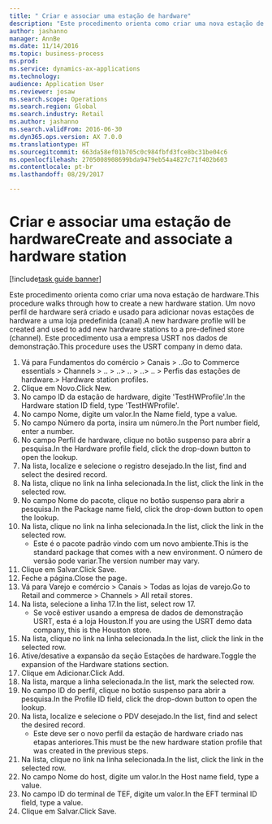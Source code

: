 ```yaml
--- 
title: " Criar e associar uma estação de hardware"
description: "Este procedimento orienta como criar uma nova estação de hardware."
author: jashanno
manager: AnnBe
ms.date: 11/14/2016
ms.topic: business-process
ms.prod: 
ms.service: dynamics-ax-applications
ms.technology: 
audience: Application User
ms.reviewer: josaw
ms.search.scope: Operations
ms.search.region: Global
ms.search.industry: Retail
ms.author: jashanno
ms.search.validFrom: 2016-06-30
ms.dyn365.ops.version: AX 7.0.0
ms.translationtype: HT
ms.sourcegitcommit: 663da58ef01b705c0c984fbfd3fce8bc31be04c6
ms.openlocfilehash: 2705008908699bda9479eb54a4827c71f402b603
ms.contentlocale: pt-br
ms.lasthandoff: 08/29/2017

---
```

# <a name="create-and-associate-a-hardware-station"></a><span data-ttu-id="c2a8b-103"> Criar e associar uma estação de hardware</span><span class="sxs-lookup"><span data-stu-id="c2a8b-103">Create and associate a hardware station</span></span>

[!include[task guide banner](../includes/task-guide-banner.md)]

<span data-ttu-id="c2a8b-104">Este procedimento orienta como criar uma nova estação de hardware.</span><span class="sxs-lookup"><span data-stu-id="c2a8b-104">This procedure walks through how to create a new hardware station.</span></span> <span data-ttu-id="c2a8b-105">Um novo perfil de hardware será criado e usado para adicionar novas estações de hardware a uma loja predefinida (canal).</span><span class="sxs-lookup"><span data-stu-id="c2a8b-105">A new hardware profile will be created and used to add new hardware stations to a pre-defined store (channel).</span></span> <span data-ttu-id="c2a8b-106">Este procedimento usa a empresa USRT nos dados de demonstração.</span><span class="sxs-lookup"><span data-stu-id="c2a8b-106">This procedure uses the USRT company in demo data.</span></span>

1. <span data-ttu-id="c2a8b-107">Vá para Fundamentos do comércio > Canais > ..</span><span class="sxs-lookup"><span data-stu-id="c2a8b-107">Go to Commerce essentials > Channels > ..</span></span> <span data-ttu-id="c2a8b-108">> ..</span><span class="sxs-lookup"><span data-stu-id="c2a8b-108">> ..</span></span> <span data-ttu-id="c2a8b-109">> ..</span><span class="sxs-lookup"><span data-stu-id="c2a8b-109">> ..</span></span> <span data-ttu-id="c2a8b-110">> Perfis das estações de hardware.</span><span class="sxs-lookup"><span data-stu-id="c2a8b-110">> Hardware station profiles.</span></span>
2. <span data-ttu-id="c2a8b-111">Clique em Novo.</span><span class="sxs-lookup"><span data-stu-id="c2a8b-111">Click New.</span></span>
3. <span data-ttu-id="c2a8b-112">No campo ID da estação de hardware, digite 'TestHWProfile'.</span><span class="sxs-lookup"><span data-stu-id="c2a8b-112">In the Hardware station ID field, type 'TestHWProfile'.</span></span>
4. <span data-ttu-id="c2a8b-113">No campo Nome, digite um valor.</span><span class="sxs-lookup"><span data-stu-id="c2a8b-113">In the Name field, type a value.</span></span>
5. <span data-ttu-id="c2a8b-114">No campo Número da porta, insira um número.</span><span class="sxs-lookup"><span data-stu-id="c2a8b-114">In the Port number field, enter a number.</span></span>
6. <span data-ttu-id="c2a8b-115">No campo Perfil de hardware, clique no botão suspenso para abrir a pesquisa.</span><span class="sxs-lookup"><span data-stu-id="c2a8b-115">In the Hardware profile field, click the drop-down button to open the lookup.</span></span>
7. <span data-ttu-id="c2a8b-116">Na lista, localize e selecione o registro desejado.</span><span class="sxs-lookup"><span data-stu-id="c2a8b-116">In the list, find and select the desired record.</span></span>
8. <span data-ttu-id="c2a8b-117">Na lista, clique no link na linha selecionada.</span><span class="sxs-lookup"><span data-stu-id="c2a8b-117">In the list, click the link in the selected row.</span></span>
9. <span data-ttu-id="c2a8b-118">No campo Nome do pacote, clique no botão suspenso para abrir a pesquisa.</span><span class="sxs-lookup"><span data-stu-id="c2a8b-118">In the Package name field, click the drop-down button to open the lookup.</span></span>
10. <span data-ttu-id="c2a8b-119">Na lista, clique no link na linha selecionada.</span><span class="sxs-lookup"><span data-stu-id="c2a8b-119">In the list, click the link in the selected row.</span></span>
    * <span data-ttu-id="c2a8b-120">Este é o pacote padrão vindo com um novo ambiente.</span><span class="sxs-lookup"><span data-stu-id="c2a8b-120">This is the standard package that comes with a new environment.</span></span> <span data-ttu-id="c2a8b-121">O número de versão pode variar.</span><span class="sxs-lookup"><span data-stu-id="c2a8b-121">The version number may vary.</span></span>  
11. <span data-ttu-id="c2a8b-122">Clique em Salvar.</span><span class="sxs-lookup"><span data-stu-id="c2a8b-122">Click Save.</span></span>
12. <span data-ttu-id="c2a8b-123">Feche a página.</span><span class="sxs-lookup"><span data-stu-id="c2a8b-123">Close the page.</span></span>
13. <span data-ttu-id="c2a8b-124">Vá para Varejo e comércio > Canais > Todas as lojas de varejo.</span><span class="sxs-lookup"><span data-stu-id="c2a8b-124">Go to Retail and commerce > Channels > All retail stores.</span></span>
14. <span data-ttu-id="c2a8b-125">Na lista, selecione a linha 17.</span><span class="sxs-lookup"><span data-stu-id="c2a8b-125">In the list, select row 17.</span></span>
    * <span data-ttu-id="c2a8b-126">Se você estiver usando a empresa de dados de demonstração USRT, esta é a loja Houston.</span><span class="sxs-lookup"><span data-stu-id="c2a8b-126">If you are using the USRT demo data company, this is the Houston store.</span></span>  
15. <span data-ttu-id="c2a8b-127">Na lista, clique no link na linha selecionada.</span><span class="sxs-lookup"><span data-stu-id="c2a8b-127">In the list, click the link in the selected row.</span></span>
16. <span data-ttu-id="c2a8b-128">Ative/desative a expansão da seção Estações de hardware.</span><span class="sxs-lookup"><span data-stu-id="c2a8b-128">Toggle the expansion of the Hardware stations section.</span></span>
17. <span data-ttu-id="c2a8b-129">Clique em Adicionar.</span><span class="sxs-lookup"><span data-stu-id="c2a8b-129">Click Add.</span></span>
18. <span data-ttu-id="c2a8b-130">Na lista, marque a linha selecionada.</span><span class="sxs-lookup"><span data-stu-id="c2a8b-130">In the list, mark the selected row.</span></span>
19. <span data-ttu-id="c2a8b-131">No campo ID do perfil, clique no botão suspenso para abrir a pesquisa.</span><span class="sxs-lookup"><span data-stu-id="c2a8b-131">In the Profile ID field, click the drop-down button to open the lookup.</span></span>
20. <span data-ttu-id="c2a8b-132">Na lista, localize e selecione o PDV desejado.</span><span class="sxs-lookup"><span data-stu-id="c2a8b-132">In the list, find and select the desired record.</span></span>
    * <span data-ttu-id="c2a8b-133">Este deve ser o novo perfil da estação de hardware criado nas etapas anteriores.</span><span class="sxs-lookup"><span data-stu-id="c2a8b-133">This must be the new hardware station profile that was created in the previous steps.</span></span>  
21. <span data-ttu-id="c2a8b-134">Na lista, clique no link na linha selecionada.</span><span class="sxs-lookup"><span data-stu-id="c2a8b-134">In the list, click the link in the selected row.</span></span>
22. <span data-ttu-id="c2a8b-135">No campo Nome do host, digite um valor.</span><span class="sxs-lookup"><span data-stu-id="c2a8b-135">In the Host name field, type a value.</span></span>
23. <span data-ttu-id="c2a8b-136">No campo ID do terminal de TEF, digite um valor.</span><span class="sxs-lookup"><span data-stu-id="c2a8b-136">In the EFT terminal ID field, type a value.</span></span>
24. <span data-ttu-id="c2a8b-137">Clique em Salvar.</span><span class="sxs-lookup"><span data-stu-id="c2a8b-137">Click Save.</span></span>


